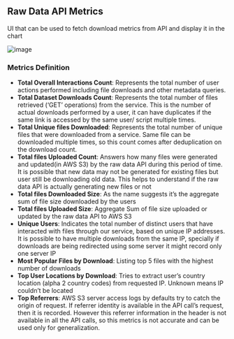 ## Raw Data API Metrics

UI that can be used to fetch download metrics from API and display it in the chart

![image](https://github.com/user-attachments/assets/28ac405d-eb27-4f6d-a4a3-6bd1a0a5b82a)



### Metrics Definition

* **Total Overall Interactions Count**: Represents the total number of user actions performed including file downloads and other metadata queries.
* **Total Dataset Downloads Count**: Represents the total number of files retrieved (‘GET’ operations) from the service. This is the number of actual downloads performed by a user, it can have duplicates if the same link is accessed by the same user/ script multiple times.
* **Total Unique files Downloaded**: Represents the total number of unique files that were downloaded from a service. Same file can be downloaded multiple times, so this count comes after deduplication on the download count.
* **Total files Uploaded Count**: Answers how many files were generated and updated(in AWS S3) by the raw data API during this period of time. It is possible that new data may not be generated for existing files but user still be downloading old data. This helps to understand if the raw data API is actually generating new files or not
* **Total files Downloaded Size**: As the name suggests it’s the aggregate sum of file size downloaded by the users
* **Total files Uploaded Size**: Aggregate Sum of file size uploaded or updated by the raw data API to AWS S3
* **Unique Users**: Indicates the total number of distinct users that have interacted with files through our service, based on unique IP addresses. It is possible to have multiple downloads from the same IP, specially if downloads are being redirected using some server it might record only one server IP
* **Most Popular Files by Download**: Listing top 5 files with the highest number of downloads
* **Top User Locations by Download**: Tries to extract user’s country location (alpha 2 country codes) from requested IP. Unknown means IP couldn’t be located
* **Top Referrers**: AWS S3 server access logs by defaults try to catch the origin of request. If referrer identity is available in the API call’s request, then it is recorded. However this referrer information in the header is not available in all the API calls, so this metrics is not accurate and can be used only for generalization.
